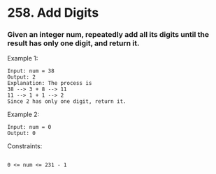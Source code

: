 # 258. Add Digits
### Given an integer num, repeatedly add all its digits until the result has only one digit, and return it.



Example 1:
```
Input: num = 38
Output: 2
Explanation: The process is
38 --> 3 + 8 --> 11
11 --> 1 + 1 --> 2
Since 2 has only one digit, return it.
```
Example 2:
```
Input: num = 0
Output: 0
```

Constraints:
```

0 <= num <= 231 - 1
```
